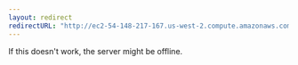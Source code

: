 ```yaml
---
layout: redirect
redirectURL: "http://ec2-54-148-217-167.us-west-2.compute.amazonaws.com"
---
```


If this doesn't work, the server might be offline. 
